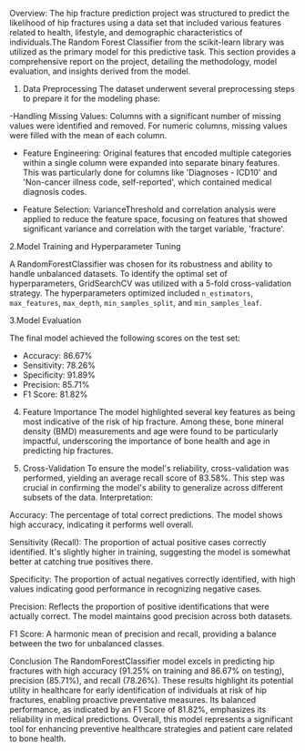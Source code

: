 Overview: The hip fracture prediction project was structured to predict the likelihood of hip fractures using a data set that included various features related to health, lifestyle, and demographic characteristics of individuals.The Random Forest Classifier from the scikit-learn library was utilized as the primary model for this predictive task. 
This section provides a comprehensive report on the project, detailing the methodology, model evaluation, and insights derived from the model.

1. Data Preprocessing
The dataset underwent several preprocessing steps to prepare it for the modeling phase:

-Handling Missing Values: Columns with a significant number of missing values were identified and removed. For numeric columns, missing values were filled with the mean of each column.

- Feature Engineering: Original features that encoded multiple categories within a single column were expanded into separate binary features. This was particularly done for columns like 'Diagnoses - ICD10' and 'Non-cancer illness code, self-reported', which contained medical diagnosis codes.

- Feature Selection: VarianceThreshold and correlation analysis were applied to reduce the feature space, focusing on features that showed significant variance and correlation with the target variable, 'fracture'.

2.Model Training and Hyperparameter Tuning

A RandomForestClassifier was chosen for its robustness and ability to handle unbalanced datasets. To identify the optimal set of hyperparameters, GridSearchCV was utilized with a 5-fold cross-validation strategy. The hyperparameters optimized included `n_estimators`, `max_features`, `max_depth`, `min_samples_split`, and `min_samples_leaf`.

3.Model Evaluation

The final model achieved the following scores on the test set:
- Accuracy: 86.67%
- Sensitivity: 78.26%
- Specificity: 91.89%
- Precision: 85.71%
- F1 Score: 81.82%

 4. Feature Importance
The model highlighted several key features as being most indicative of the risk of hip fracture. Among these, bone mineral density (BMD) measurements and age were found to be particularly impactful, underscoring the importance of bone health and age in predicting hip fractures.

5. Cross-Validation
To ensure the model's reliability, cross-validation was performed, yielding an average recall score of 83.58%. This step was crucial in confirming the model's ability to generalize across different subsets of the data.
Interpretation:

Accuracy: The percentage of total correct predictions. The model shows high accuracy, indicating it performs well overall.

Sensitivity (Recall): The proportion of actual positive cases correctly identified. It's slightly higher in training, suggesting the model is somewhat better at catching true positives there.

Specificity: The proportion of actual negatives correctly identified, with high values indicating good performance in recognizing negative cases.

Precision: Reflects the proportion of positive identifications that were actually correct. The model maintains good precision across both datasets.

F1 Score: A harmonic mean of precision and recall, providing a balance between the two for unbalanced classes.

Conclusion
The RandomForestClassifier model excels in predicting hip fractures with high accuracy (91.25% on training and 86.67% on testing), precision (85.71%), and recall (78.26%). These results highlight its potential utility in healthcare for early identification of individuals at risk of hip fractures, enabling proactive preventative measures. Its balanced performance, as indicated by an F1 Score of 81.82%, emphasizes its reliability in medical predictions. Overall, this model represents a significant tool for enhancing preventive healthcare strategies and patient care related to bone health.

